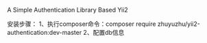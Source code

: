 A Simple Authentication Library Based Yii2

安装步骤：
1、执行composer命令：composer require zhuyuzhu/yii2-authentication:dev-master
2、配置db信息